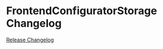 # FrontendConfiguratorStorage Changelog

[Release Changelog](https://github.com/spryker-demo/frontend-configurator-storage/releases)
